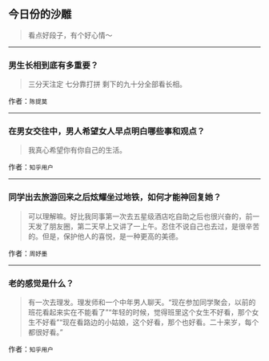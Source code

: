## 今日份的沙雕

> 看点好段子，有个好心情～


 
---

### 男生长相到底有多重要？

> 三分天注定 七分靠打拼 剩下的九十分全部看长相。


作者：`陈提莫`

---

### 在男女交往中，男人希望女人早点明白哪些事和观点？

> 我真心希望你有你自己的生活。


作者：`知乎用户`

---

### 同学出去旅游回来之后炫耀坐过地铁，如何才能神回复她？

> 可以理解嘛。好比我同事第一次去五星级酒店吃自助之后也很兴奋的，前一天发了朋友圈，第二天早上又讲了一上午。忍住不说自己也去过，是很辛苦的。但是，保护他人的喜悦，是一种更高的美德。


作者：`周妤墨`

---

### 老的感觉是什么？

> 有一次去理发。理发师和一个中年男人聊天。“现在参加同学聚会，以前的班花看起来实在不能看了”“年轻的时候，觉得班里这个女生不好看，那个女生不好看”“现在看路边的小姑娘，这个好看，那个也好看。二十来岁，每个都很好看。”


作者：`知乎用户`